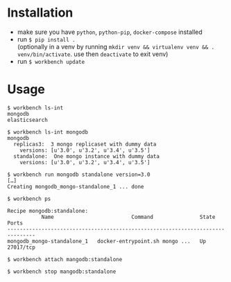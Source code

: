 # Installation
- make sure you have `python`, `python-pip`, `docker-compose` installed
- run `$ pip install .`   
  (optionally in a venv by running `mkdir venv && virtualenv venv && . venv/bin/activate`. use then `deactivate` to exit venv)
- run `$ workbench update`

# Usage

```
$ workbench ls-int
mongodb
elasticsearch

$ workbench ls-int mongodb
mongodb
  replicas3:  3 mongo replicaset with dummy data
    versions: [u'3.0', u'3.2', u'3.4', u'3.5']
  standalone:  One mongo instance with dummy data
    versions: [u'3.0', u'3.2', u'3.4', u'3.5']

$ workbench run mongodb standalone version=3.0
[…]
Creating mongodb_mongo-standalone_1 ... done

$ workbench ps

Recipe mongodb:standalone:
           Name                         Command               State     Ports
-------------------------------------------------------------------------------
mongodb_mongo-standalone_1   docker-entrypoint.sh mongo ...   Up      27017/tcp

$ workbench attach mangodb:standalone

$ workbench stop mangodb:standalone
```
